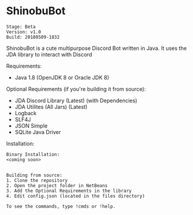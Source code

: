 # ShinobuBot
```
Stage: Beta
Version: v1.0
Build: 20180509-1832
```

ShinobuBot is a cute multipurpose Discord Bot written in Java. It uses the JDA library to interact with Discord

Requirements:
- Java 1.8 (OpenJDK 8 or Oracle JDK 8)

Optional Requirements (if you're building it from source): 
- JDA Discord Library (Latest) (with Dependencies)
- JDA Utilites (All Jars) (Latest)
- Logback
- SLF4J
- JSON Simple
- SQLite Java Driver

Installation:
```
Binary Installation:
<coming soon>
```

```

Building from source:
1. Clone the repository
2. Open the project folder in NetBeans
3. Add the Optional Requirements in the library
4. Edit config.json (located in the files directory)

To see the commands, type !cmds or !help.
```

